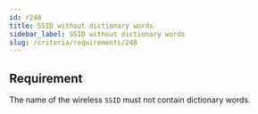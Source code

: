 ```yaml
---
id: r248
title: SSID without dictionary words
sidebar_label: SSID without dictionary words
slug: /criteria/requirements/248
---
```


## Requirement

The name of the wireless `SSID`
must not contain dictionary words.
